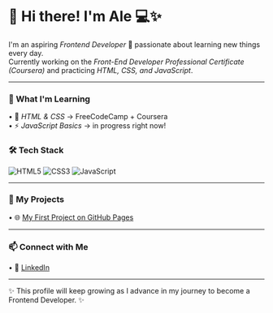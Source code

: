 # 👋 Hi there! I'm Ale 💻✨  

I'm an aspiring *Frontend Developer* 🚀 passionate about learning new things every day.  
Currently working on the *Front-End Developer Professional Certificate (Coursera)* and practicing *HTML, CSS, and JavaScript*.  

---

### 🌱 What I'm Learning
•⁠  ⁠🧩 *HTML & CSS* → FreeCodeCamp + Coursera  
•⁠  ⁠⚡ *JavaScript Basics* → in progress right now! 
### 🛠️ Tech Stack
![HTML5](https://img.shields.io/badge/HTML5-E34F26?style=for-the-badge&logo=html5&logoColor=white)
![CSS3](https://img.shields.io/badge/CSS3-1572B6?style=for-the-badge&logo=css3&logoColor=white)
![JavaScript](https://img.shields.io/badge/JavaScript-F7DF1E?style=for-the-badge&logo=javascript&logoColor=black) 

---

### 📂 My Projects
•⁠  ⁠🌐 [My First Project on GitHub Pages](https://alejimenezmun-dev.github.io/html-test/)

---

### 📫 Connect with Me
•⁠  ⁠💼 [LinkedIn](https://www.linkedin.com/in/alejimenezmun/)

---

✨ This profile will keep growing as I advance in my journey to become a Frontend Developer. ✨
